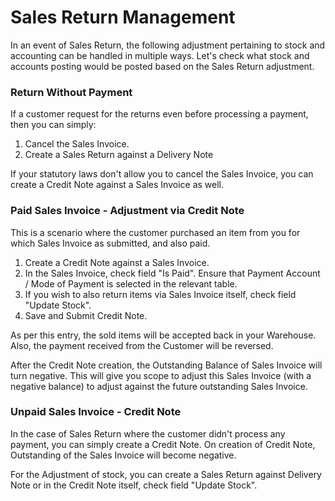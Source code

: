 # Sales Return Management

In an event of Sales Return, the following adjustment pertaining to stock and accounting can be handled in multiple ways. Let's check what stock and accounts posting would be posted based on the Sales Return adjustment.

### Return Without Payment

If a customer request for the returns even before processing a payment, then you can simply:

1. Cancel the Sales Invoice.
2. Create a Sales Return against a Delivery Note

If your statutory laws don't allow you to cancel the Sales Invoice, you can create a Credit Note against a Sales Invoice as well.

### Paid Sales Invoice - Adjustment via Credit Note

This is a scenario where the customer purchased an item from you for which Sales Invoice as submitted, and also paid.

1. Create a Credit Note against a Sales Invoice.
2. In the Sales Invoice, check field "Is Paid". Ensure that Payment Account / Mode of Payment is selected in the relevant table.
3. If you wish to also return items via Sales Invoice itself, check field "Update Stock".
4. Save and Submit Credit Note.

As per this entry, the sold items will be accepted back in your Warehouse. Also, the payment received from the Customer will be reversed.

After the Credit Note creation, the Outstanding Balance of Sales Invoice will turn negative. This will give you scope to adjust this Sales Invoice (with a negative balance) to adjust against the future outstanding Sales Invoice.

### Unpaid Sales Invoice - Credit Note

In the case of Sales Return where the customer didn't process any payment, you can simply create a Credit Note. On creation of Credit Note, Outstanding of the Sales Invoice will become negative.

For the Adjustment of stock, you can create a Sales Return against Delivery Note or in the Credit Note itself, check field "Update Stock".